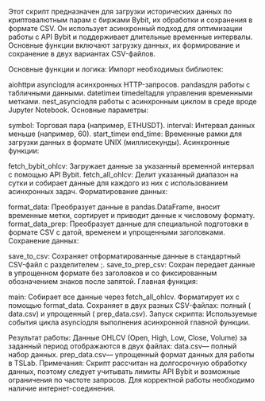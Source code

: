 Этот скрипт предназначен для загрузки исторических данных по криптовалютным парам с биржами Bybit, их обработки и сохранения в формате CSV. Он использует асинхронный подход для оптимизации работы с API Bybit и поддерживает длительные временные интервалы. Основные функции включают загрузку данных, их формирование и сохранение в двух вариантах CSV-файлов.

Основные функции и логика:
Импорт необходимых библиотек:

aiohttpи asyncioдля асинхронных HTTP-запросов.
pandasдля работы с табличными данными.
datetimeи timedeltaдля управления временными метками.
nest_asyncioдля работы с асинхронным циклом в среде вроде Jupyter Notebook.
Основные параметры:

symbol: Торговая пара (например, ETHUSDT).
interval: Интервал данных меньше (например, 60).
start_timeи end_time: Временные рамки для загрузки данных в формате UNIX (миллисекунды).
Асинхронные функции:

fetch_bybit_ohlcv: Загружает данные за указанный временной интервал с помощью API Bybit.
fetch_all_ohlcv: Делит указанный диапазон на сутки и собирает данные для каждого из них с использованием асинхронных задач.
Форматирование данных:

format_data: Преобразует данные в pandas.DataFrame, вносит временные метки, сортирует и приводит данные к числовому формату.
format_data_prep: Преобразует данные для специальной подготовки в формате CSV с датой, временем и упрощенными заголовками.
Сохранение данных:

save_to_csv: Сохраняет отформатированные данные в стандартный CSV-файл с разделителем ;.
save_to_prep_csv: Сохран передает данные в упрощенном формате без заголовков и со фиксированным обозначением знаков после запятой.
Главная функция:

main:
Собирает все данные через fetch_all_ohlcv.
Форматирует их с помощью format_data.
Сохраняет в двух разных CSV-файлах: полный ( data.csv) и упрощенный ( prep_data.csv).
Запуск скрипта: Используемые события цикла asyncioдля выполнения асинхронной главной функции.

Результат работы:
Данные OHLCV (Open, High, Low, Close, Volume) за заданный период отображаются в двух файлах:
data.csv— полный набор данных.
prep_data.csv— упрощенный формат данных для работы в TSLab.
Примечания:
Скрипт рассчитан на долгосрочную обработку данных, поэтому следует учитывать лимиты API Bybit и возможные ограничения по частоте запросов.
Для корректной работы необходимо наличие интернет-соединения.





